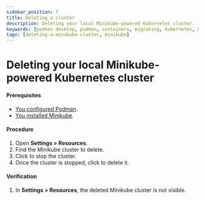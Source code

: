 ```yaml
---
sidebar_position: 7
title: Deleting a cluster
description: Deleting your local Minikube-powered Kubernetes cluster.
keywords: [podman desktop, podman, containers, migrating, kubernetes, minikube]
tags: [deleting-a-minikube-cluster, minikube]
---
```


# Deleting your local Minikube-powered Kubernetes cluster

#### Prerequisites

- [You configured Podman](./creating-a-minikube-cluster).
- [You installed Minikube](https://minikube.sigs.k8s.io/).

#### Procedure

1. Open **<Icon icon="fa-solid fa-cog" size="lg" /> Settings > Resources**.
1. Find the Minikube cluster to delete.
1. Click <Icon icon="fa-solid fa-stop" size="lg" /> to stop the cluster.
1. Once the cluster is stopped, click <Icon icon="fa-solid fa-trash" size="lg" /> to delete it.

#### Verification

1. In **<Icon icon="fa-solid fa-cog" size="lg" /> Settings > Resources**, the deleted Minikube cluster is not visible.
